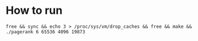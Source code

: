 # How to run

```
free && sync && echo 3 > /proc/sys/vm/drop_caches && free && make && ./pagerank 6 65536 4096 19873
```